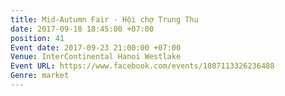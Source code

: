 ```yaml
---
title: Mid-Autumn Fair - Hội chợ Trung Thu
date: 2017-09-18 18:45:00 +07:00
position: 41
Event date: 2017-09-23 21:00:00 +07:00
Venue: InterContinental Hanoi Westlake
Event URL: https://www.facebook.com/events/1807113326236488
Genre: market
---
```


